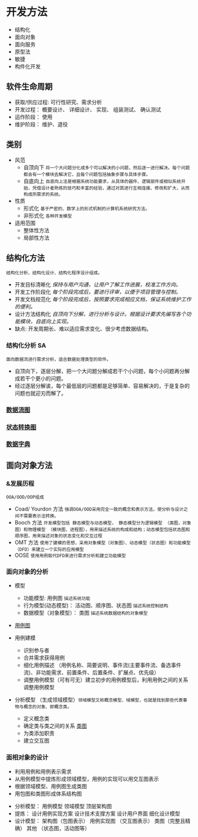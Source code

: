 # 开发方法

- 结构化
- 面向对象
- 面向服务
- 原型法
- 敏捷
- 构件化开发

## 软件生命周期

- 获取/供应过程: 可行性研究、需求分析
- 开发过程： 概要设计、 详细设计、 实现、 组装测试、 确认测试
- 运作阶段： 使用
- 维护阶段： 维护、退役

## 类别

- 风范
    - 自顶向下 `将一个大问题分化成多个可以解决的小问题，然后逐一进行解决。每个问题都会有一个模块去解决它，且每个问题包括抽象步骤与具体步骤。`
    - 自底向上 `自底向上法是根据系统功能要求，从具体的器件、逻辑部件或相似系统开始，凭借设计者熟练的技巧和丰富的经验，通过对其进行互相连接、修改和扩大，从而构成所需求的系统。`
- 性质
    - 形式化 `基于严密的、数学上的形式机制的计算机系统研究方法。`
    - 非形式化 `各种开发模型`
- 适用范围
    - 整体性方法
    - 局部性方法

## 结构化方法

`结构化分析、结构化设计、结构化程序设计组成。`

- 开发目标清晰化 _保持与用户沟通，让用户了解工作进展，校准工作方向。_
- 开发工作阶段化 _每个阶段完成后，要进行评审，以便于项目管理与控制。_
- 开发文档规范化 _每个阶段完成后，按照要求完成相应文档，保证系统维护工作的便利。_
- 设计方法结构化 _自顶向下分解，进行分析与设计。根据设计要求先编写各个功能模块，自底向上实现。_
- 缺点: 开发周期长、难以适应需求变化、很少考虑数据结构。

### 结构化分析 SA

`面向数据流进行需求分析，适合数据处理类型的软件。`

- 自顶向下，逐层分解，把一个大问题分解成若干个小问题，每个小问题再分解成若干个更小的问题。
- 经过逐层分解诶，每个最低层的问题都是足够简单、容易解决的，于是复杂的问题也就迎刃而解了。

### [数据流图](数据流图.md)

### [状态转换图](状态转换图.md)

### [数据字典](数据字典.md)

## 面向对象方法

### &发展历程

`OOA/OOD/OOP组成`

- Coad/ Yourdon 方法 `强调OOA/OOD采用完全一致的概念和表示方法，使分析与设计之间不需要表示法转换。`
- Booch 方法 `开发模型包括 静态模型与动态模型， 静态模型分为逻辑模型 （类图，对象图）和物理模型 （模块图、进程图），用来描述系统的构成和结构；动态模型包括状态图和顺序图，用来描述对象的状态变化和交互过程`
- OMT 方法 `使用了建模的思想，采用对象模型（对象图）、动态模型（状态图）和功能模型 （DFD）来建立一个实际的应用模型`
- OOSE `使用用例取代DFD来进行需求分析和建立功能模型`

### 面向对象的分析

+ 模型
    + 功能模型: 用例图 `描述系统功能`
    + 行为模型(动态模型)： 活动图、顺序图、状态图 `描述系统控制结构`
    + 数据模型（对象模型）： 类图 `描述系统数据结构的对象模型`
+ [用例图](UML.md)
+ 用例建模
    + 识别参与者
    + 合并需求获得用例
    + 细化用例描述 （用例名称、简要说明、事件流(主要事件流、备选事件流)、非功能需求、前置条件、后置条件、扩展点、优先级）
    + 调整用例模型（可有可无）建立初步的用例模型后，利用用例之间的关系调整用例模型

+ 分析模型 （生成领域模型）`领域模型又称概念模型、域模型，也就是找到那些代表事物与概念的对象、即概念类。`
    + 定义概念类
    + 确定类与类之间的关系 [类图](UML.md)
    + 为类添加职责
    + 建立交互图

### 面相对象的设计

- 利用用例和用例表示需求
- 从用例模型中提炼形成领域模型，用例的实现可以用交互图表示
- 根据领域模型、用例图生成类图
- 用包图和类图形成体系结构图

+ 分析模型： 用例模型 领域模型 顶层架构图
+ 提炼： 设计用例实现方案 设计技术支撑方案 设计用户界面 细化设计模型
+ 设计模型： 架构图（包图表示） 用例实现图 （交互图表示） 类图（完整且精确） 其他 （状态图，活动图等）


























